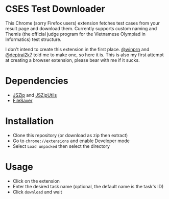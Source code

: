 # CSES Test Downloader

This Chrome (sorry Firefox users) extension fetches test cases from your result
page and download them. Currently supports custom naming and Themis (the official
judge program for the Vietnamese Olympiad in Informatics) test structure.

I don't intend to create this extension in the first place.
[@winprn](https://github.com/winprn) and
[@deptrai2k7](https://github.com/deptrai2k7) told me to make one, so here it is.
This is also my first attempt at creating a browser extension, please bear with
me if it sucks.

# Dependencies

- [JSZip](https://github.com/Stuk/jszip) and [JSZipUtils](https://github.com/Stuk/jszip-utils)
- [FileSaver](https://github.com/eligrey/FileSaver.js)

# Installation

- Clone this repository (or download as zip then extract)
- Go to `chrome://extensions` and enable Developer mode
- Select `Load unpacked` then select the directory

# Usage

- Click on the extension
- Enter the desired task name (optional, the default name is the task's ID)
- Click `download` and wait
